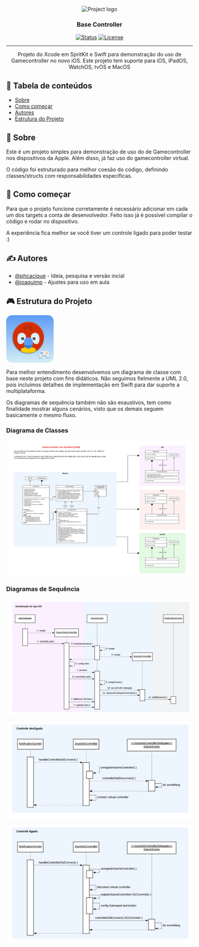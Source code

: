 <p align="center">
 <img width=300px src="https://docs-assets.developer.apple.com/published/e048866f84/rendered2x-1621562304.png" alt="Project logo">
</p>

<h3 align="center">Base Controller</h3>

<div align="center">

[![Status](https://img.shields.io/badge/status-active-success.svg)]()
[![License](https://img.shields.io/badge/license-MIT-blue.svg)](/LICENSE)

</div>

---

<p align="center">
  Projeto do Xcode em SpritKit e Swift para demonstração do uso de Gamecontroller no novo iOS. Este projeto tem suporte para iOS, iPadOS, WatchOS, tvOS e MacOS
    <br> 
</p>

## 📝 Tabela de conteúdos

- [Sobre](#about)
- [Como começar](#getting_started)
- [Autores](#authors)
- [Estrutura do Projeto](#project)

<a name = "about"> </a>

## 🧐 Sobre 

Este é um projeto simples para demonstração de uso do de Gamecontroller nos dispositivos da Apple. Além disso, já faz uso do gamecontroller virtual.

O código foi estruturado para melhor coesão do código, definindo classes/structs com responsabilidades específicas.

<a name = "getting_started"></a>

## 🏁 Como começar 

Para que o projeto funcione corretamente é necessário adicionar em cada um dos targets a conta de desenvolvedor. Feito isso já é possível compilar o código e rodar no dispositivo.

A experiência fica melhor se você tiver um controle ligado para poder testar :)

<a name = "authors"></a>

## ✍️ Autores 

- [@phcacique](https://github.com/phcacique) - Ideia, pesquisa e versão incial
- [@joaquimp](https://github.com/joaquimp) - Ajustes para uso em aula

<a name = "project"></a>

## 🎮 Estrutura do Projeto

<p align="left">
 <img width=128px src="images/BaseController.png" alt="Project logo">
</p>

Para melhor entendimento desenvolvemos um diagrama de classe com base neste projeto com fins didáticos. Não seguimos fielmente a UML 2.0, pois incluímos detalhes de implementação em Swift para dar suporte a multiplataforma.

Os diagramas de sequência também não são exaustivos, tem como finalidade mostrar alguns cenários, visto que os demais seguem basicamente o mesmo fluxo.

### Diagrama de Classes

![diagrama de classes](images/UML_Class_JoystickController.png)

### Diagramas de Sequência

![diagrama de classes](images/UML_Sequence_Init.png)

![diagrama de classes](images/UML_Sequence_DidDisconnect.png)

![diagrama de classes](images/UML_Sequence_DidConnect.png)

<a name = "acknowledgement"></a>


